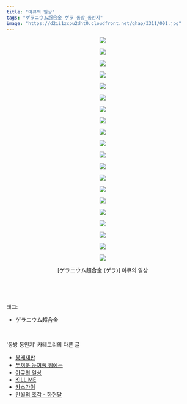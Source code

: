 ```yaml
---
title: "아큐의 일상"
tags: "ゲラニウム超合金 ゲラ 동방_동인지"
image: "https://d2ii1zcpu2dht0.cloudfront.net/ghap/3311/001.jpg"
---
```

<div class="article">
<p style="text-align: center; clear: none; float: none;"><img src="{{ site.imgserver9 }}/ghap/3311/001.jpg"/></p>
<p style="text-align: center; clear: none; float: none;"><img src="{{ site.imgserver9 }}/ghap/3311/002.jpg"/></p>
<p style="text-align: center; clear: none; float: none;"><img src="{{ site.imgserver9 }}/ghap/3311/003.jpg"/></p>
<p style="text-align: center; clear: none; float: none;"><img src="{{ site.imgserver9 }}/ghap/3311/004.jpg"/></p>
<p style="text-align: center; clear: none; float: none;"><img src="{{ site.imgserver9 }}/ghap/3311/005.jpg"/></p>
<p style="text-align: center; clear: none; float: none;"><img src="{{ site.imgserver9 }}/ghap/3311/006.jpg"/></p>
<p style="text-align: center; clear: none; float: none;"><img src="{{ site.imgserver9 }}/ghap/3311/007.jpg"/></p>
<p style="text-align: center; clear: none; float: none;"><img src="{{ site.imgserver9 }}/ghap/3311/008.jpg"/></p>
<p style="text-align: center; clear: none; float: none;"><img src="{{ site.imgserver9 }}/ghap/3311/009.jpg"/></p>
<p style="text-align: center; clear: none; float: none;"><img src="{{ site.imgserver9 }}/ghap/3311/010.jpg"/></p>
<p style="text-align: center; clear: none; float: none;"><img src="{{ site.imgserver9 }}/ghap/3311/011.jpg"/></p>
<p style="text-align: center; clear: none; float: none;"><img src="{{ site.imgserver9 }}/ghap/3311/012.jpg"/></p>
<p style="text-align: center; clear: none; float: none;"><img src="{{ site.imgserver9 }}/ghap/3311/013.jpg"/></p>
<p style="text-align: center; clear: none; float: none;"><img src="{{ site.imgserver9 }}/ghap/3311/014.jpg"/></p>
<p style="text-align: center; clear: none; float: none;"><img src="{{ site.imgserver9 }}/ghap/3311/015.jpg"/></p>
<p style="text-align: center; clear: none; float: none;"><img src="{{ site.imgserver9 }}/ghap/3311/016.jpg"/></p>
<p style="text-align: center; clear: none; float: none;"><img src="{{ site.imgserver9 }}/ghap/3311/017.jpg"/></p>
<p style="text-align: center; clear: none; float: none;"><img src="{{ site.imgserver9 }}/ghap/3311/018.jpg"/></p>
<p style="text-align: center; clear: none; float: none;"><img src="{{ site.imgserver9 }}/ghap/3311/019.jpg"/></p>
<p style="text-align: center; clear: none; float: none;"><img src="{{ site.imgserver9 }}/ghap/3311/020.jpg"/></p>
<p style="text-align: center; clear: none; float: none;">[ゲラニウム超合金 (ゲラ)] 아큐의 일상</p>
<p><br/></p>
</div><br/>
<div class="tagTrail">
<p>태그: </p>
<ul>
<li>ゲラニウム超合金</li>
</ul>
</div><br/>
<div class="another">
<p>'동방 동인지' 카테고리의 다른 글</p>
<ul>
<li><a href="/ghap_3313">봉래재판</a></li>
<li><a href="/ghap_3312">두꺼운 눈꺼풀 뒤에는</a></li>
<li><a href="/ghap_3311">아큐의 일상</a></li>
<li><a href="/ghap_3305">KILL ME</a></li>
<li><a href="/ghap_3302">카스가이</a></li>
<li><a href="/ghap_3301">만월의 조각 - 하현달</a></li>
</ul>
</div><br/>
<div class="cb_module cb_fluid">
<div class="cb_wrt cb_profile">
</div><!-- commentList close -->
</div><br/>
